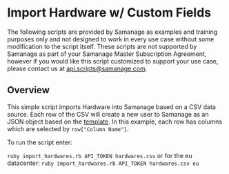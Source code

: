 # Import Hardware w/ Custom Fields

The following scripts are provided by Samanage as examples and training purposes only and not designed to work in every use case without some modification to the script itself. These scripts are not supported by Samanage as part of your Samanage Master Subscription Agreement, however if you would like this script customized to support your use case, please contact us at api.scripts@samanage.com.

## Overview

This simple script imports Hardware into Samanage based on a CSV data source.
Each row of the CSV will create a new user to Samanage as an JSON object based on the [template](https://www.samanage.com/api/hardware).
In this example, each row has columns which are selected by `row["Column Name"]`.

To run the script enter:

`ruby import_hardwares.rb API_TOKEN hardwares.csv` or for the eu datacenter: `ruby import_hardwares.rb API_TOKEN hardwares.csv eu`